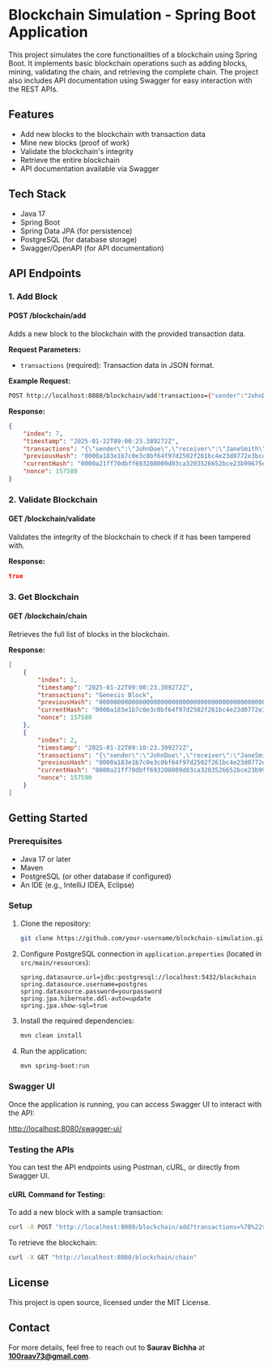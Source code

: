 
# Blockchain Simulation - Spring Boot Application

This project simulates the core functionalities of a blockchain using Spring Boot. It implements basic blockchain operations such as adding blocks, mining, validating the chain, and retrieving the complete chain. The project also includes API documentation using Swagger for easy interaction with the REST APIs.

## Features

- Add new blocks to the blockchain with transaction data
- Mine new blocks (proof of work)
- Validate the blockchain's integrity
- Retrieve the entire blockchain
- API documentation available via Swagger

## Tech Stack

- Java 17
- Spring Boot
- Spring Data JPA (for persistence)
- PostgreSQL (for database storage)
- Swagger/OpenAPI (for API documentation)

## API Endpoints

### 1. Add Block

#### **POST /blockchain/add**
Adds a new block to the blockchain with the provided transaction data.

**Request Parameters:**

- `transactions` (required): Transaction data in JSON format.

**Example Request:**

```bash
POST http://localhost:8080/blockchain/add?transactions={"sender":"JohnDoe","receiver":"JaneSmith","amount":200.00,"timestamp":"2025-01-22T10:00:00Z","currency":"USD"}
```

**Response:**

```json
{
    "index": 7,
    "timestamp": "2025-01-22T09:00:23.389272Z",
    "transactions": "{\"sender\":\"JohnDoe\",\"receiver\":\"JaneSmith\",\"amount\":200.00,\"timestamp\":\"2025-01-22T10:00:00Z\",\"currency\":\"USD\"}",
    "previousHash": "0000a183e1b7c0e3c0bf64f97d2502f261bc4e23d0772e3bcd9382e4612056aa",
    "currentHash": "0000a21ff70dbff693208009d03ca3203526652bce23b99675e9c20abc7193fd",
    "nonce": 157580
}
```

### 2. Validate Blockchain

#### **GET /blockchain/validate**
Validates the integrity of the blockchain to check if it has been tampered with.

**Response:**

```json
true
```

### 3. Get Blockchain

#### **GET /blockchain/chain**
Retrieves the full list of blocks in the blockchain.

**Response:**

```json
[
    {
        "index": 1,
        "timestamp": "2025-01-22T09:00:23.389272Z",
        "transactions": "Genesis Block",
        "previousHash": "0000000000000000000000000000000000000000000000000000000000000000",
        "currentHash": "0000a183e1b7c0e3c0bf64f97d2502f261bc4e23d0772e3bcd9382e4612056aa",
        "nonce": 157580
    },
    {
        "index": 2,
        "timestamp": "2025-01-22T09:10:23.399272Z",
        "transactions": "{\"sender\":\"JohnDoe\",\"receiver\":\"JaneSmith\",\"amount\":200.00,\"timestamp\":\"2025-01-22T10:00:00Z\",\"currency\":\"USD\"}",
        "previousHash": "0000a183e1b7c0e3c0bf64f97d2502f261bc4e23d0772e3bcd9382e4612056aa",
        "currentHash": "0000a21ff70dbff693208009d03ca3203526652bce23b99675e9c20abc7193fd",
        "nonce": 157590
    }
]
```

## Getting Started

### Prerequisites

- Java 17 or later
- Maven
- PostgreSQL (or other database if configured)
- An IDE (e.g., IntelliJ IDEA, Eclipse)

### Setup

1. Clone the repository:

   ```bash
   git clone https://github.com/your-username/blockchain-simulation.git
   ```

2. Configure PostgreSQL connection in `application.properties` (located in `src/main/resources`):

   ```properties
   spring.datasource.url=jdbc:postgresql://localhost:5432/blockchain
   spring.datasource.username=postgres
   spring.datasource.password=yourpassword
   spring.jpa.hibernate.ddl-auto=update
   spring.jpa.show-sql=true
   ```

3. Install the required dependencies:

   ```bash
   mvn clean install
   ```

4. Run the application:

   ```bash
   mvn spring-boot:run
   ```

### Swagger UI

Once the application is running, you can access Swagger UI to interact with the API:

[http://localhost:8080/swagger-ui/](http://localhost:8080/swagger-ui/index.html)

### Testing the APIs

You can test the API endpoints using Postman, cURL, or directly from Swagger UI.

#### cURL Command for Testing:

To add a new block with a sample transaction:

```bash
curl -X POST "http://localhost:8080/blockchain/add?transactions=%7B%22sender%22%3A%22JohnDoe%22%2C%22receiver%22%3A%22JaneSmith%22%2C%22amount%22%3A200.00%2C%22timestamp%22%3A%222025-01-22T10%3A00%3A00Z%22%2C%22currency%22%3A%22USD%22%7D"
```

To retrieve the blockchain:

```bash
curl -X GET "http://localhost:8080/blockchain/chain"
```

## License

This project is open source, licensed under the MIT License.

## Contact

For more details, feel free to reach out to **Saurav Bichha** at **100raav73@gmail.com**.

